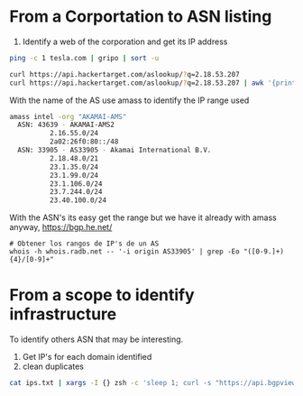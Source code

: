 # From a Corportation to ASN listing
1. Identify a web of the corporation and get its IP address
```bash
ping -c 1 tesla.com | gripo | sort -u

curl https://api.hackertarget.com/aslookup/?q=2.18.53.207
curl https://api.hackertarget.com/aslookup/?q=2.18.53.207 | awk '{print $4}' FS="," | tr -d '"'
```
With the name of the AS use amass to identify the IP range used
```bash
amass intel -org "AKAMAI-AMS"
  ASN: 43639 - AKAMAI-AMS2
          2.16.55.0/24
          2a02:26f0:80::/48
  ASN: 33905 - AS33905 - Akamai International B.V.
          2.18.48.0/21
          23.1.35.0/24
          23.1.99.0/24
          23.1.106.0/24
          23.7.244.0/24
          23.40.100.0/24

```

With the ASN's its easy get the range but we have it already with amass anyway, 
https://bgp.he.net/
```
# Obtener los rangos de IP's de un AS
whois -h whois.radb.net -- '-i origin AS33905' | grep -Eo "([0-9.]+){4}/[0-9]+"
```

# From a scope to identify infrastructure
To identify others ASN that may be interesting.
1. Get IP's for each domain identified
2. clean duplicates
```bash
cat ips.txt | xargs -I {} zsh -c 'sleep 1; curl -s "https://api.bgpview.io/ip/{}" | jq | tee -a bgpview.out'
```
